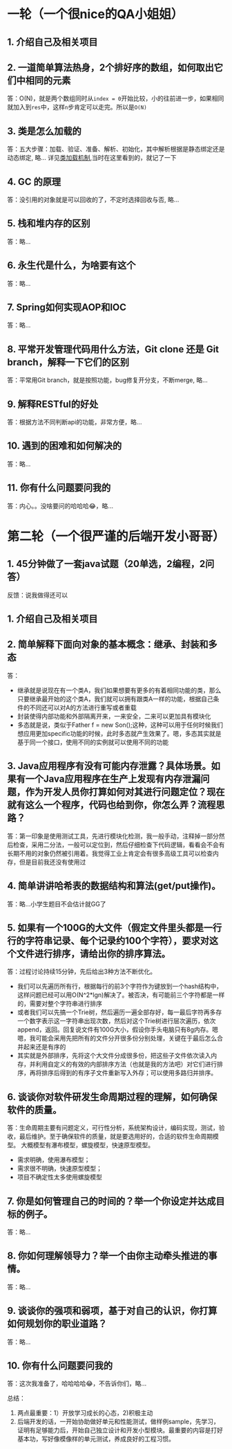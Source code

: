 # 一轮（一个很nice的QA小姐姐）
## 1. 介绍自己及相关项目

## 2. 一道简单算法热身，2个排好序的数组，如何取出它们中相同的元素
答：O(N)，就是两个数组同时从```index = 0```开始比较，小的往前进一步，如果相同就加入到```res```中，这样```n```步肯定可以走完。所以是```O(N)```

## 3. 类是怎么加载的
答：五大步骤：加载、验证、准备、解析、初始化，其中解析根据是静态绑定还是动态绑定, 略...
详见[类加载机制](https://blog.csdn.net/ns_code/article/details/17881581),当时在这里看到的，就记了一下

## 4. GC 的原理
答：没引用的对象就是可以回收的了，不定时选择回收与否, 略...

## 5. 栈和堆内存的区别
答：略...

## 6. 永生代是什么，为啥要有这个
答：略...

## 7. Spring如何实现AOP和IOC
答：略...

## 8. 平常开发管理代码用什么方法，Git clone 还是 Git branch，解释一下它们的区别
答：平常用Git branch，就是按照功能，bug修复开分支，不断merge, 略...

## 9. 解释RESTful的好处
答：根据方法不同判断api的功能，非常方便，略...

## 10. 遇到的困难和如何解决的
答：略...

## 11. 你有什么问题要问我的
答：内心。。没啥要问的哈哈哈😂，略...


# 第二轮（一个很严谨的后端开发小哥哥）
## 1. 45分钟做了一套java试题（20单选，2编程，2问答）
反馈：说我做得还可以

## 1. 介绍自己及相关项目

## 2. 简单解释下面向对象的基本概念：继承、封装和多态
答：
- 继承就是说现在有一个类A，我们如果想要有更多的有着相同功能的类，那么只要继承最开始的这个类A，我们就可以拥有跟类A一样的功能，根据自己条件的不同还可以对A的方法进行重写或者重载
- 封装使得内部功能和外部隔离开来，一来安全，二来可以更加具有模块化
- 多态就是说，类似于Father f = new Son();这种，这种可以用于任何时候我们想应用更加specific功能的时候，此时多态就产生效果了。嗯，多态其实就是基于同一个接口，使用不同的实例就可以使用不同的功能

## 3. Java应用程序有没有可能内存泄露？具体场景。如果有一个Java应用程序在生产上发现有内存泄漏问题，作为开发人员你打算如何对其进行问题定位？现在就有这么一个程序，代码也给到你，你怎么弄？流程思路？
答：第一印象是使用测试工具，先进行模块化检测，我一般手动，注释掉一部分然后检查，采用二分法，一般可以定位到，然后仔细检查下代码逻辑，看看会不会有长期不用的对象仍然被引用着。我觉得工业上肯定会有很多高级工具可以检查内存，但是目前我还没有使用过

## 4. 简单讲讲哈希表的数据结构和算法(get/put操作)。
答：略...小学生题目不会估计就GG了

## 5. 如果有一个100G的大文件（假定文件里头都是一行行的字符串记录、每个记录约100个字符），要求对这个文件进行排序，请给出你的排序算法。
答：过程讨论持续15分钟，先后给出3种方法不断优化。
- 我们可以先遍历所有行，根据每行的前3个字符作为键放到一个hash结构中，这样问题已经可以用O(N^2*lgn)解决了。被否决，有可能前三个字符都是一样的，需要对整个字符串进行排序
- 或者我们可以先搞一个Trie树，然后遍历一遍全部存好，每一最后字符再多存一个数字表示这一字符串出现次数，然后对这个Trie树进行层次遍历，依次append，返回。回复说文件有100G大小，假设你手头电脑只有8g内存。嗯嗯，我可能会采用先把所有的文件分开很多份分别处理，关键在于最后怎么合并起来还是有序的
- 其实就是外部排序，先将这个大文件分成很多份，把这些子文件依次读入内存，并利用自定义的有效的内部排序方法（也就是我的方法吧）对它们进行排序，再将排序后得到的有序子文件重新写入外存；可以使用多路归并排序。

## 6. 谈谈你对软件研发生命周期过程的理解，如何确保软件的质量。
答：生命周期主要有问题定义，可行性分析，系统架构设计，编码实现，测试，验收，最后维护。至于确保软件的质量，就是要选用好的，合适的软件生命周期模型。
大概模型有瀑布模型，螺旋模型，快速原型模型。
- 需求明确，使用瀑布模型；
- 需求很不明确，快速原型模型；
- 项目不确定性太多使用螺旋模型

## 7. 你是如何管理自己的时间的？举一个你设定并达成目标的例子。
答：略...

## 8. 你如何理解领导力？举一个由你主动牵头推进的事情。
答：略...

## 9. 谈谈你的强项和弱项，基于对自己的认识，你打算如何规划你的职业道路？
答：略...

## 10. 你有什么问题要问我的
答：这次我准备了，哈哈哈哈😂，不告诉你们，略...


总结：
1. 两点最重要：1）开放学习成长的心态，2)积极主动
2. 后端开发的话，一开始协助做好单元和性能测试，做样例sample，先学习，证明有足够能力后，开始自己独立设计和开发小型模块。最重要的内容是打好基本功，写好像模像样的单元测试，养成良好的工程习惯。









